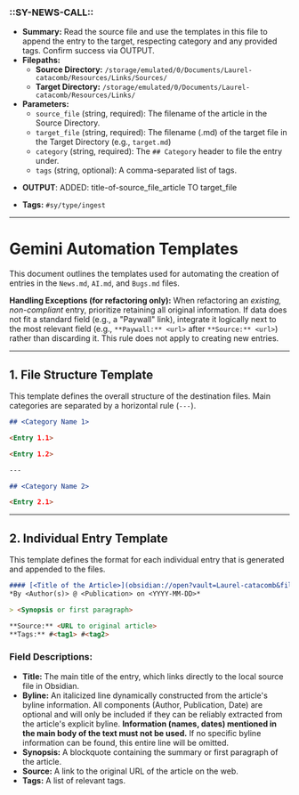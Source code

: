 ### ::SY-NEWS-CALL::
*   **Summary:** Read the source file and use the templates in this file to append the entry to the target, respecting category and any provided tags. Confirm success via OUTPUT.
*   **Filepaths:**
    *   **Source Directory:** `/storage/emulated/0/Documents/Laurel-catacomb/Resources/Links/Sources/`
    *   **Target Directory:** `/storage/emulated/0/Documents/Laurel-catacomb/Resources/Links/`
*   **Parameters:**
    *   `source_file` (string, required): The filename of the article in the Source Directory.
    *   `target_file` (string, required): The filename (.md) of the target file in the Target Directory (e.g., `target.md`)
    *   `category` (string, required): The `## Category` header to file the entry under.
    *   `tags` (string, optional): A comma-separated list of tags.
- **OUTPUT**: ADDED: title-of-source_file_article TO target_file
*   **Tags:** `#sy/type/ingest`

---

# Gemini Automation Templates

This document outlines the templates used for automating the creation of entries in the `News.md`, `AI.md`, and `Bugs.md` files.

**Handling Exceptions (for refactoring only):** When refactoring an *existing, non-compliant* entry, prioritize retaining all original information. If data does not fit a standard field (e.g., a "Paywall" link), integrate it logically next to the most relevant field (e.g., `**Paywall:** <url>` after `**Source:** <url>`) rather than discarding it. This rule does not apply to creating new entries.



---

## 1. File Structure Template

This template defines the overall structure of the destination files. Main categories are separated by a horizontal rule (`---`).

```markdown
## <Category Name 1>

<Entry 1.1>

<Entry 1.2>

---

## <Category Name 2>

<Entry 2.1>
```

---

## 2. Individual Entry Template

This template defines the format for each individual entry that is generated and appended to the files.

```markdown
#### [<Title of the Article>](obsidian://open?vault=Laurel-catacomb&file=Resources%2FLinks%2FSources%2F<title-of-source_file-article><.md/.pdf.txt>)
*By <Author(s)> @ <Publication> on <YYYY-MM-DD>*

> <Synopsis or first paragraph>

**Source:** <URL to original article>
**Tags:** #<tag1> #<tag2>
```

### Field Descriptions:

*   **Title:** The main title of the entry, which links directly to the local source file in Obsidian.
*   **Byline:** An italicized line dynamically constructed from the article's byline information. All components (Author, Publication, Date) are optional and will only be included if they can be reliably extracted from the article's explicit byline. **Information (names, dates) mentioned in the main body of the text must not be used.** If no specific byline information can be found, this entire line will be omitted.
*   **Synopsis:** A blockquote containing the summary or first paragraph of the article.
*   **Source:** A link to the original URL of the article on the web.
*   **Tags:** A list of relevant tags.